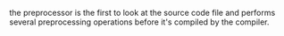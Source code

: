 the preprocessor is the first to look at the source code file and performs several preprocessing operations before it's compiled by the compiler.
